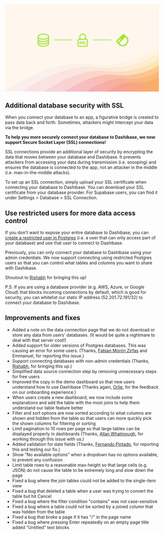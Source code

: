 ![SSL Connections](../assets/ssl-connections.jpg)

## Additional database security with SSL

When you connect your database to an app, a figurative bridge is created to pass data back and forth. Sometimes, attackers might intercept your data via the bridge.

**To help you more securely connect your database to Dashibase, we now support Secure Socket Layer (SSL) connections!**

SSL connections provide an additional layer of security by encrypting the data that moves between your database and Dashibase. It prevents attackers from accessing your data during transmission (i.e. snooping) and ensures the database is connected to the app, not an attacker in the middle (i.e. man-in-the-middle attacks).

To set up an SSL connection, simply upload your SSL certificate when connecting your database to Dashibase. You can download your SSL certificate from your database provider. For Supabase users, you can find it under Settings > Database > SSL Connection.

## Use restricted users for more data access control

If you don't want to expose your entire database to Dashibase, you can [create a restricted user in Postgres](https://aws.amazon.com/blogs/database/managing-postgresql-users-and-roles/) (i.e. a user that can only access part of your database) and use that user to connect to Dashibase.

Previously, you can only connect your database to Dashibase using your admin credentials. We now support connecting using restricted Postgres users so that you can control what tables and columns you want to share with Dashibase. 

Shoutout to [Rishabh](https://twitter.com/rishdotblog) for bringing this up!

P.S. If you are using a database provider (e.g. AWS, Azure, or Google Cloud) that blocks incoming connections by default, which is good for security, you can whitelist our static IP address (52.201.72.191/32) to connect your database to Dashibase.

## Improvements and fixes

- Added a note on the data connection page that we do not download or store any data from users' databases. (It would be quite a nightmare to deal with that server cost!)
- Added support for older versions of Postgres databases. This was causing an error for some users. (Thanks, [Fabian Morón Zirfas](https://github.com/ff6347) and Emmanuel, for reporting this issue.)
- Support connecting databases with non-admin credentials (Thanks, [Rishabh](https://twitter.com/rishdotblog), for bringing this up.)
- Simplified data source connection step by removing unnecessary steps for free users
- Improved the copy in the demo dashboard so that new users understand how to use Dashibase (Thanks again, [Orlie](https://twitter.com/sunglassesface), for the feedback on our onboarding experience.)
- When users create a new dashboard, we now include some explanations and add the table with the most joins to help them understand our table feature better
- Filter and sort options are now sorted according to what columns are shown and hidden from the table so that users can more quickly pick the shown columns for filtering or sorting
- Limit pagination to 10 rows per page so that large tables can be displayed properly in dashboards (Thanks, [Allan Whatmough](https://www.linkedin.com/in/allanwhatmough/), for working through this issue with us.)
- Added validation for date fields (Thanks, [Fernando Pintado](https://www.linkedin.com/in/fernandopintado/), for reporting this and testing our fix.)
- Show "No available options" when a dropdown has no options available, to prevent any confusion
- Limit table rows to a reasonable max-height so that large cells (e.g. JSON) do not cause the table to be extremely long and slow down the page
- Fixed a bug where the join tables could not be added to the single-item view
- Fixed a bug that deleted a table when a user was trying to convert the table but hit Cancel
- Fixed a bug where the filter condition "contains" was not case-sensitive
- Fixed a bug where a table could not be sorted by a joined column that was hidden from the table
- Fixed a bug that broke a page if it has "/" in the page name
- Fixed a bug where pressing Enter repeatedly on an empty page title added "Untitled" text blocks